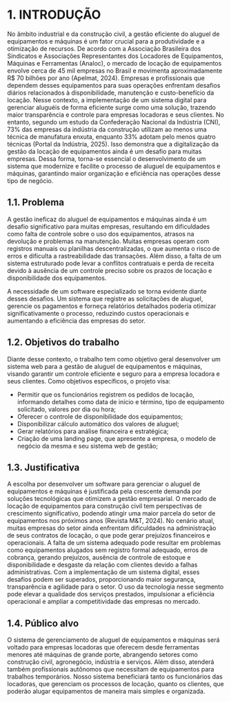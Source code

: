 # 1. INTRODUÇÃO

No âmbito industrial e da construção civil, a gestão eficiente do aluguel de equipamentos e máquinas é um fator crucial para a produtividade e a otimização de recursos. De acordo com a Associação Brasileira dos Sindicatos e Associações Representantes dos Locadores de Equipamentos, Máquinas e Ferramentas (Analoc), o mercado de locação de equipamentos envolve cerca de 45 mil empresas no Brasil e movimenta aproximadamente R$ 70 bilhões por ano (Apelmat, 2024). Empresas e profissionais que dependem desses equipamentos para suas operações enfrentam desafios diários relacionados à disponibilidade, manutenção e custo-benefício da locação. Nesse contexto, a implementação de um sistema digital para gerenciar aluguéis de forma eficiente surge como uma solução, trazendo maior transparência e controle para empresas locadoras e seus clientes. No entanto, segundo um estudo da Confederação Nacional da Indústria (CNI), 73% das empresas da indústria da construção utilizam ao menos uma técnica de manufatura enxuta, enquanto 33% adotam pelo menos quatro técnicas (Portal da Indústria, 2025). Isso demonstra que a digitalização da gestão da locação de equipamentos ainda é um desafio para muitas empresas. Dessa forma, torna-se essencial o desenvolvimento de um sistema que modernize e facilite o processo de aluguel de equipamentos e máquinas, garantindo maior organização e eficiência nas operações desse tipo de negócio.

## 1.1. Problema

A gestão ineficaz do aluguel de equipamentos e máquinas ainda é um desafio significativo para muitas empresas, resultando em dificuldades como falta de controle sobre o uso dos equipamentos, atrasos na devolução e problemas na manutenção. Muitas empresas operam com registros manuais ou planilhas descentralizadas, o que aumenta o risco de erros e dificulta a rastreabilidade das transações. Além disso, a falta de um sistema estruturado pode levar a conflitos contratuais e perda de receita devido à ausência de um controle preciso sobre os prazos de locação e disponibilidade dos equipamentos.

A necessidade de um software especializado se torna evidente diante desses desafios. Um sistema que registre as solicitações de aluguel, gerencie os pagamentos e forneça relatórios detalhados poderia otimizar significativamente o processo, reduzindo custos operacionais e aumentando a eficiência das empresas do setor.

## 1.2. Objetivos do trabalho

Diante desse contexto, o trabalho tem como objetivo geral desenvolver um sistema web para a gestão de aluguel de equipamentos e máquinas, visando garantir um controle eficiente e seguro para a empresa locadora e seus clientes. 
Como objetivos específicos, o projeto visa: 
- Permitir que os funcionários registrem os pedidos de locação, informando detalhes como data de início e término, tipo de equipamento solicitado, valores por dia ou hora;
- Oferecer o controle de disponibilidade dos equipamentos;
- Disponibilizar cálculo automático dos valores de aluguel;
- Gerar relatórios para análise financeira e estratégica;
- Criação de uma landing page, que apresente a empresa, o modelo de negócio da mesma e seu sistema web de gestão;

## 1.3. Justificativa

A escolha por desenvolver um software para gerenciar o aluguel de equipamentos e máquinas é justificada pela crescente demanda por soluções tecnológicas que otimizem a gestão empresarial. O mercado de locação de equipamentos para construção civil tem perspectivas de crescimento significativo, podendo atingir uma maior parcela do setor de equipamentos nos próximos anos (Revista M&T, 2024).
No cenário atual, muitas empresas do setor ainda enfrentam dificuldades na administração de seus contratos de locação, o que pode gerar prejuízos financeiros e operacionais. A falta de um sistema adequado pode resultar em problemas como equipamentos alugados sem registro formal adequado, erros de cobrança, gerando prejuízos, ausência de controle de estoque e disponibilidade e desgaste da relação com clientes devido a falhas administrativas.
Com a implementação de um sistema digital, esses desafios podem ser superados, proporcionando maior segurança, transparência e agilidade para o setor. O uso da tecnologia nesse segmento pode elevar a qualidade dos serviços prestados, impulsionar a eficiência operacional e ampliar a competitividade das empresas no mercado.

## 1.4. Público alvo

O sistema de gerenciamento de aluguel de equipamentos e máquinas será voltado para empresas locadoras que oferecem desde ferramentas menores até máquinas de grande porte, abrangendo setores como construção civil, agronegócio, indústria e serviços. Além disso, atenderá também profissionais autônomos que necessitam de equipamentos para trabalhos temporários. Nosso sistema beneficiará tanto os funcionários das locadoras, que gerenciam os processos de locação, quanto os clientes, que poderão alugar equipamentos de maneira mais simples e organizada.
